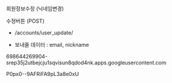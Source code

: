 회원정보수정 (닉네임변경)



 수정버튼 (POST)

* /accounts/user_update/

* 보내줄 데이터 : email, nickname

  

698644269904-srep35j2utbejcju1sqvisun8qdod4nk.apps.googleusercontent.com

P0px0--9AFRiFA9pL3a8e0xU